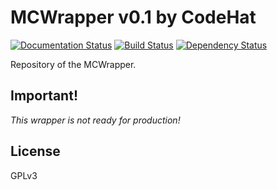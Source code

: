 # MCWrapper v0.1 by CodeHat

[![Documentation Status](https://readthedocs.org/projects/mcwrapper/badge/?version=latest)](http://mcwrapper.readthedocs.io/en/latest/?badge=latest)
[![Build Status](https://circleci.com/gh/Pixelhash/mcwrapper/tree/master.svg?style=shield)](https://circleci.com/gh/Pixelhash/mcwrapper/tree/master)
[![Dependency Status](https://www.versioneye.com/user/projects/5881b910e25f590037bc699c/badge.svg?style=flat-square)](https://www.versioneye.com/user/projects/5881b910e25f590037bc699c)

Repository of the MCWrapper.

## Important!

*This wrapper is not ready for production!*

## License

GPLv3
